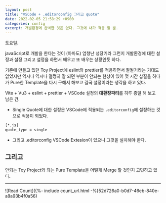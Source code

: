 ```yaml
---
layout: post
title: "VSCode + .editorconfig 그리고 quote"
date: 2022-02-05 21:58:29 +0900
categories: config
excerpt: 개발환경에 완벽한 것은 없다. 그것에 내가 적응 할 뿐.
---
```


토요일.

javaScript로 개발을 한다는 것이 (아마도) 엄청난 성장기라 그런지 개발환경에 대한 설정과 설정 그리고 설정을 하면서 배우고 또 배우는 상황인듯 하다.

기존에 만들고 있던 Toy Project에 eslint와 prettier를 적용하면서 잘될거라는 기대도 없었지만 역시나 역시나 멀쩡히 잘 되던 부분이 안되는 현상이 있어 몇 시간 삽질을 하다가 Pure한 Template을 다시 구해서 해보고 결국 설정이라는 생각을 하고 있다.

Vite + Vu3 + eslint + prettier + VSCode 설정의 **대환장파티**를 히루 종일 해 보고 남은 건.

-   Single Quote에 대한 설정은 VSCode에 적용되는 `.editorconfig`에 설정하는 것으로 적용이 되었다.

```bash
[*.js]
quote_type = single
```

-   그리고 .editorconfig VSCode Extesion이 있으니 그것을 설치해야 한다.

## 그리고

안되는 Toy Project와 되는 Pure Template을 어떻게 Merge 할 것인지 고민하고 있다.

---

![Read Count]({%- include count_url.html -%}52d726a0-b0d7-46eb-840e-a8a93b4f0a56)
